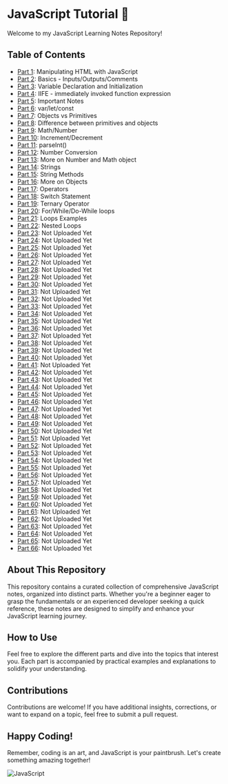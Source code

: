 # JavaScript Tutorial 🚀

Welcome to my JavaScript Learning Notes Repository!

## Table of Contents

- [Part 1](JS-Parts/JavaScript-P1/): Manipulating HTML with JavaScript
- [Part 2](JS-Parts/JavaScript-P2/): Basics - Inputs/Outputs/Comments
- [Part 3](JS-Parts/JavaScript-P3/): Variable Declaration and Initialization
- [Part 4](JS-Parts/JavaScript-P4/): IIFE - immediately invoked function expression
- [Part 5](JS-Parts/JavaScript-P5/): Important Notes
- [Part 6](JS-Parts/JavaScript-P6/): var/let/const
- [Part 7](JS-Parts/JavaScript-P7/): Objects vs Primitives
- [Part 8](JS-Parts/JavaScript-P8/): Difference between primitives and objects
- [Part 9](JS-Parts/JavaScript-P9/): Math/Number
- [Part 10](JS-Parts/JavaScript-P10/): Increment/Decrement
- [Part 11](JS-Parts/JavaScript-P11/): parseInt()
- [Part 12](JS-Parts/JavaScript-P12/): Number Conversion
- [Part 13](JS-Parts/JavaScript-P13/): More on Number and Math object
- [Part 14](JS-Parts/JavaScript-P14/): Strings
- [Part 15](JS-Parts/JavaScript-P15/): String Methods
- [Part 16](JS-Parts/JavaScript-P16/): More on Objects
- [Part 17](JS-Parts/JavaScript-P17/): Operators
- [Part 18](JS-Parts/JavaScript-P18/): Switch Statement
- [Part 19](JS-Parts/JavaScript-P19/): Ternary Operator
- [Part 20](JS-Parts/JavaScript-P20/): For/While/Do-While loops
- [Part 21](JS-Parts/JavaScript-P21/): Loops Examples
- [Part 22](JS-Parts/JavaScript-P22/): Nested Loops
- [Part 23](JS-Parts/JavaScript-P23/): Not Uploaded Yet
- [Part 24](JS-Parts/JavaScript-P24/): Not Uploaded Yet
- [Part 25](JS-Parts/JavaScript-P25/): Not Uploaded Yet
- [Part 26](JS-Parts/JavaScript-P26/): Not Uploaded Yet
- [Part 27](JS-Parts/JavaScript-P27/): Not Uploaded Yet
- [Part 28](JS-Parts/JavaScript-P28/): Not Uploaded Yet
- [Part 29](JS-Parts/JavaScript-P29/): Not Uploaded Yet
- [Part 30](JS-Parts/JavaScript-P30/): Not Uploaded Yet
- [Part 31](JS-Parts/JavaScript-P31/): Not Uploaded Yet
- [Part 32](JS-Parts/JavaScript-P32/): Not Uploaded Yet
- [Part 33](JS-Parts/JavaScript-P33/): Not Uploaded Yet
- [Part 34](JS-Parts/JavaScript-P34/): Not Uploaded Yet
- [Part 35](JS-Parts/JavaScript-P35/): Not Uploaded Yet
- [Part 36](JS-Parts/JavaScript-P36/): Not Uploaded Yet
- [Part 37](JS-Parts/JavaScript-P37/): Not Uploaded Yet
- [Part 38](JS-Parts/JavaScript-P38/): Not Uploaded Yet
- [Part 39](JS-Parts/JavaScript-P39/): Not Uploaded Yet
- [Part 40](JS-Parts/JavaScript-P40/): Not Uploaded Yet
- [Part 41](JS-Parts/JavaScript-P41/): Not Uploaded Yet
- [Part 42](JS-Parts/JavaScript-P42/): Not Uploaded Yet
- [Part 43](JS-Parts/JavaScript-P43/): Not Uploaded Yet
- [Part 44](JS-Parts/JavaScript-P44/): Not Uploaded Yet
- [Part 45](JS-Parts/JavaScript-P45/): Not Uploaded Yet
- [Part 46](JS-Parts/JavaScript-P46/): Not Uploaded Yet
- [Part 47](JS-Parts/JavaScript-P47/): Not Uploaded Yet
- [Part 48](JS-Parts/JavaScript-P48/): Not Uploaded Yet
- [Part 49](JS-Parts/JavaScript-P49/): Not Uploaded Yet
- [Part 50](JS-Parts/JavaScript-P50/): Not Uploaded Yet
- [Part 51](JS-Parts/JavaScript-P51/): Not Uploaded Yet
- [Part 52](JS-Parts/JavaScript-P52/): Not Uploaded Yet
- [Part 53](JS-Parts/JavaScript-P53/): Not Uploaded Yet
- [Part 54](JS-Parts/JavaScript-P54/): Not Uploaded Yet
- [Part 55](JS-Parts/JavaScript-P55/): Not Uploaded Yet
- [Part 56](JS-Parts/JavaScript-P56/): Not Uploaded Yet
- [Part 57](JS-Parts/JavaScript-P57/): Not Uploaded Yet
- [Part 58](JS-Parts/JavaScript-P58/): Not Uploaded Yet
- [Part 59](JS-Parts/JavaScript-P59/): Not Uploaded Yet
- [Part 60](JS-Parts/JavaScript-P60/): Not Uploaded Yet
- [Part 61](JS-Parts/JavaScript-P61/): Not Uploaded Yet
- [Part 62](JS-Parts/JavaScript-P62/): Not Uploaded Yet
- [Part 63](JS-Parts/JavaScript-P63/): Not Uploaded Yet
- [Part 64](JS-Parts/JavaScript-P64/): Not Uploaded Yet
- [Part 65](JS-Parts/JavaScript-P65/): Not Uploaded Yet
- [Part 66](JS-Parts/JavaScript-P66/): Not Uploaded Yet

## About This Repository

This repository contains a curated collection of comprehensive JavaScript notes, organized into distinct parts. Whether you're a beginner eager to grasp the fundamentals or an experienced developer seeking a quick reference, these notes are designed to simplify and enhance your JavaScript learning journey.

## How to Use

Feel free to explore the different parts and dive into the topics that interest you. Each part is accompanied by practical examples and explanations to solidify your understanding.

## Contributions

Contributions are welcome! If you have additional insights, corrections, or want to expand on a topic, feel free to submit a pull request.

## Happy Coding!

Remember, coding is an art, and JavaScript is your paintbrush. Let's create something amazing together!

![JavaScript](https://media.giphy.com/media/ln7z2eWriiQAllfVcn/giphy.gif)
